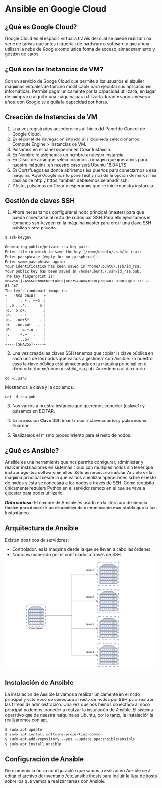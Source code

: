 # Ansible en Google Cloud

## ¿Qué es Google Cloud?
Google Cloud es el espacio virtual a través del cual se puede realizar una serie de tareas que antes requerían de hardware o software y que ahora utilizan la nube de Google como única forma de acceso, almacenamiento y gestión de datos.

## ¿Qué son las Instancias de VM?
Son un servicio de Googe Cloud que permite a los usuarios el alquiler máquinas virtuales de tamaño modificable para ejecutar sus aplicaciones informáticas. Permite pagar únicamente por la capacidad utilizada, en lugar de comprar o alquilar una máquina para utilizarla durante varios meses o años, con Google se alquila la capacidad por horas.

## Creación de Instancias de VM
1. Una vez registrados accederemos al Inicio del Panel de Control de Google Cloud.
2. En el panel de navegación situado a la izquierda seleccionamos Compute Engine > Instancias de VM.
3.	Pulsamos en el panel superior en Crear Instancia.
4.	En Nombre le asignamos un nombre a nuestra instancia.
5.	En Disco de arranque seleccionamos la imagen que queramos para nuestra máquina, en nuestro caso será Ubuntu 18.04 LTS.
6.	En Cortafuegos es donde abriremos los puertos para conectarnos a esa máquina. Aquí Google nos lo pone fácil y nos da la opción de marcar las casillas de http y https, también deberemos de añadir ssh.
7.	Y listo, pulsamos en Crear y esperamos que se inicie nuestra instancia.

## Gestión de claves SSH

1.	Ahora necesitamos configurar el nodo principal (master) para que pueda conectarse al resto de nodos por SSH. Para ello ejecutamos el comando ssh-keygen en la máquina master para crear una clave SSH pública y otra privada.

```
$ ssh-keygen

Generating public/private rsa key pair.
Enter file in which to save the key (/home/ubuntu/.ssh/id_rsa):
Enter passphrase (empty for no passphrase):
Enter same passphrase again:
Your identification has been saved in /home/ubuntu/.ssh/id_rsa.
Your public key has been saved in /home/ubuntu/.ssh/id_rsa.pub.
The key fingerprint is:
SHA256:j2ASXKcdWnUFUeerAktsj6E2Xs4uWmA3GcmCpBrp4oI ubuntu@ip-172-31-81-167
The key's randomart image is:
+---[RSA 2048]----+
|   .  . +.. +=o .|
| .o....*.. .   o |
|o. .o.o+.       .|
|o.   .. +       .|
|o.  .oo+S*     . |
|+   .oo.=o*   .  |
|E.     =.+.o .   |
|.     +.=   .    |
|     ...o+       |
+----[SHA256]-----+
```

2.	Una vez creada las claves SSH tenemos que copiar la clave pública en cada uno de los nodos que vamos a gestionar con Ansible.
En nuestro caso la clave pública está almacenada en la máquina principal en el directorio: /home/ubuntu/.ssh/id_rsa.pub. 
Accedemos al directorio.

```
cd ~/.ssh/
```
Mostramos la clave y la copiamos.

```
cat id_rsa.pub
```

3.	Nos vamos a nuestra instancia que queremos conectar (eslave1) y pulsamos en EDITAR.
 
4.	En la sección Clave SSH insertamos la clave anterior y pulsamos en Guardar.
 
5.	Realizamos el mismo procedimiento para el resto de nodos. 

 

##	¿Qué es Ansible?
Ansible es una herramienta que nos permite configurar, administrar y realizar instalaciones en sistemas cloud con múltiples nodos sin tener que instalar agentes software en ellos. 
Sólo es necesario instalar Ansible en la máquina principal desde la que vamos a realizar operaciones sobre el resto de nodos y ésta se conectará a los nodos a través de SSH. Como requisito únicamente requiere Python en el servidor remoto en el que se vaya a ejecutar para poder utilizarlo.

***Dato curioso:***
El nombre de Ansible es usado en la literatura de ciencia ficción para describir un dispositivo de comunicación más rápido que la luz. Instantáneo.


##	Arquitectura de Ansible
Existen dos tipos de servidores:
- Controlador: es la máquina desde la que se llevan a cabo las órdenes.
- Nodo: es manejado por el controlador a través de SSH.

![Arquitectura de Ansible](images/1.png "Arquitectura de Ansible")

##	Instalación de Ansible
La instalación de Ansible la vamos a realizar únicamente en el nodo principal y este nodo se conectará al resto de nodos por SSH para realizar las tareas de administración.
Una vez que nos hemos conectado al nodo principal podemos proceder a realizar la instalación de Ansible. El sistema operativo que de nuestra máquina es Ubuntu, por lo tanto, la instalación la realizaremos con apt.
```
$ sudo apt update
$ sudo apt install software-properties-common
$ sudo apt-add-repository --yes --update ppa:ansible/ansible
$ sudo apt install ansible
```
##	Configuración de Ansible
De momento la única configuración que vamos a realizar en Ansible será editar el archivo de inventario /etc/ansible/hosts para incluir la lista de hosts sobre los que vamos a realizar tareas con Ansible.

















